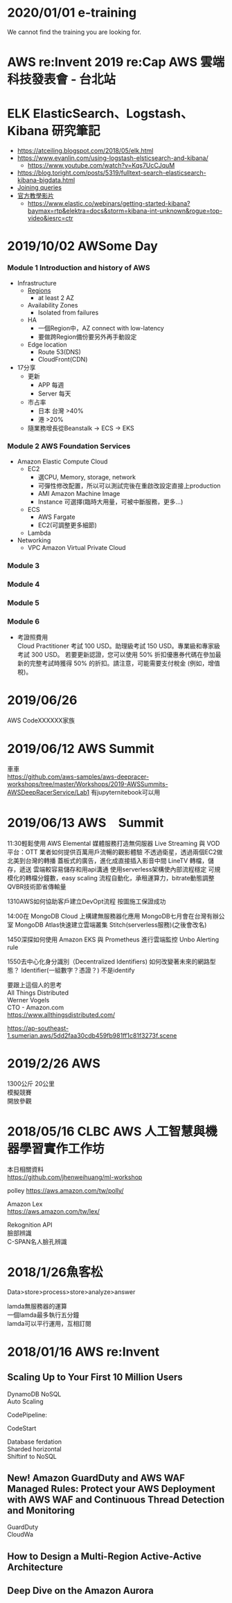 # 2020/01/01 e-training
We cannot find the training you are looking for.
# AWS re:Invent 2019 re:Cap AWS 雲端科技發表會 - 台北站

# ELK ElasticSearch、Logstash、Kibana 研究筆記
- https://atceiling.blogspot.com/2018/05/elk.html
- https://www.evanlin.com/using-logstash-elsticsearch-and-kibana/
    - https://www.youtube.com/watch?v=Kqs7UcCJquM 
- https://blog.toright.com/posts/5319/fulltext-search-elasticsearch-kibana-bigdata.html
- [Joining queries](https://www.elastic.co/guide/en/elasticsearch/reference/current/joining-queries.html)
- [官方教學影片](https://www.elastic.co/webinars/introduction-elk-stack?baymax=rtp&elektra=docs&storm=top-video&iesrc=ctr)
    - https://www.elastic.co/webinars/getting-started-kibana?baymax=rtp&elektra=docs&storm=kibana-int-unknown&rogue=top-video&iesrc=ctr
# 2019/10/02 AWSome Day
### Module 1 Introduction and history of AWS
- Infrastructure
    - [Regions](https://aws.amazon.com/tw/about-aws/global-infrastructure/regions_az/)
        - at least 2 AZ
    - Availability Zones
        - Isolated from failures
    - HA
        - 一個Region中，AZ connect with low-latency
        - 要做跨Region備份要另外再手動設定
    - Edge location
        - Route 53(DNS)
        - CloudFront(CDN)
- 17分享
    - 更新 
        - APP 每週
        - Server 每天
    - 市占率
        - 日本 台灣 >40%
        - 港 >20%
    - 隨業務增長從Beanstalk -> ECS -> EKS
### Module 2 AWS Foundation Services
- Amazon Elastic Compute Cloud
    - EC2 
        - 選CPU, Memory, storage, network
        - 可彈性修改配置，所以可以測試完後在重啟改設定直接上production
        - AMI Amazon Machine Image
        - Instance 可選擇(臨時大用量，可被中斷服務，更多...)
    - ECS
        - AWS Fargate
        - EC2(可調整更多細節)
    - Lambda
- Networking
    - VPC Amazon Virtual Private Cloud
### Module 3
### Module 4
### Module 5
### Module 6

- 考證照費用  
Cloud Practitioner 考試 100 USD。助理級考試 150 USD。專業級和專家級考試 300 USD。 若要更新認證，您可以使用 50% 折扣優惠券代碼在參加最新的完整考試時獲得 50% 的折扣。請注意，可能需要支付稅金 (例如，增值稅)。 

# 2019/06/26
AWS CodeXXXXXX家族

# 2019/06/12 AWS Summit
車車  
https://github.com/aws-samples/aws-deepracer-workshops/tree/master/Workshops/2019-AWSSummits-AWSDeepRacerService/Lab1
有jupyternitebook可以用

# 2019/06/13 AWS　Summit
11:30輕鬆使用 AWS Elemental 媒體服務打造無伺服器 Live Streaming 與 VOD 平台：OTT 業者如何提供百萬用戶流暢的觀影體驗
不透過衛星，透過兩個EC2做北美到台灣的轉播
蓋板式的廣告，進化成直接插入影音中間
LineTV
轉檔，儲存，遞送
雲端較容易儲存和用api溝通
使用serverless架構使內部流程穩定
可規模化的轉檔分鐘數，easy scaling
流程自動化，承租運算力，bitrate動態調整
QVBR技術節省傳輸量

1310AWS如何協助客戶建立DevOpt流程
按圖施工保證成功

14:00在 MongoDB Cloud 上構建無服務器化應用
MongoDB七月會在台灣有辦公室
MongoDB Atlas快速建立雲端叢集
Stitch(serverless服務)(之後會改名)

1450深探如何使用 Amazon EKS 與 Prometheus 進行雲端監控
Unbo
Alerting rule

1550去中心化身分識別（Decentralized Identifiers) 如何改變著未來的網路型態？
Identifier(一組數字？憑證？) 不是identify

要跟上這個人的思考  
All Things Distributed  
Werner Vogels  
CTO - Amazon.com  
https://www.allthingsdistributed.com/


https://ap-southeast-1.sumerian.aws/5dd2faa30cdb459fb981ff1c81f3273f.scene  
# 2019/2/26 AWS
1300公斤 20公里  
模擬競賽  
開放參觀  

# 2018/05/16 CLBC AWS 人工智慧與機器學習實作工作坊
本日相關資料  
https://github.com/jhenweihuang/ml-workshop  

polley
https://aws.amazon.com/tw/polly/  
  
Amazon Lex  
https://aws.amazon.com/tw/lex/  
  
Rekognition API  
臉部辨識  
C-SPAN名人臉孔辨識  



# 2018/1/26魚客松
Data>store>process>store>analyze>answer

lamda無服務器的運算  
一個lamda最多執行五分鐘  
lamda可以平行運用，互相訂閱  

# 2018/01/16 AWS re:Invent

## Scaling Up to Your First 10 Million Users
DynamoDB NoSQL  
Auto Scaling  
  
CodePipeline:
  
CodeStart  
  
Database ferdation  
Sharded horizontal  
Shiftinf to NoSQL  
  
## New! Amazon GuardDuty and AWS WAF Managed Rules: Protect your AWS Deployment with AWS WAF and Continuous Thread Detection and Monitoring
GuardDuty  
CloudWa
  
## How to Design a Multi-Region Active-Active Architecture




## Deep Dive on the Amazon Aurora








